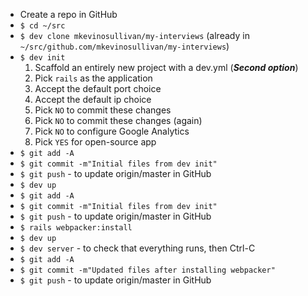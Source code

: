 - Create a repo in GitHub
- `$ cd ~/src`
- `$ dev clone mkevinosullivan/my-interviews`
(already in `~/src/github.com/mkevinosullivan/my-interviews`)
- `$ dev init`
    1. Scaffold an entirely new project with a dev.yml (***Second option***)
    2. Pick `rails` as the application
    3. Accept the default port choice
    4. Accept the default ip choice
    5. Pick `NO` to commit these changes
    6. Pick `NO` to commit these changes (again)
    7. Pick `NO` to configure Google Analytics
    8. Pick `YES` for open-source app
- `$ git add -A`
- `$ git commit -m"Initial files from dev init"`
- `$ git push` - to update origin/master in GitHub
- `$ dev up`
- `$ git add -A`
- `$ git commit -m"Initial files from dev init"`
- `$ git push` - to update origin/master in GitHub
- `$ rails webpacker:install`
- `$ dev up`
- `$ dev server` - to check that everything runs, then Ctrl-C
- `$ git add -A`
- `$ git commit -m"Updated files after installing webpacker"`
- `$ git push` - to update origin/master in GitHub
